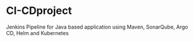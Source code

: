 # CI-CDproject
Jenkins Pipeline for Java based application using Maven, SonarQube, Argo CD, Helm and Kubernetes
